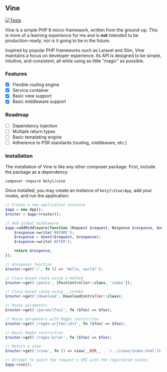 ## Vine

[![Tests](https://github.com/ketyl/vine/actions/workflows/tests.yml/badge.svg)](https://github.com/ketyl/vine/actions/workflows/tests.yml)

Vine is a simple PHP 8 micro-framework, written from the ground-up. This is more of a learning experience for me and is **not** intended to be production-ready, nor is it going to be in the future.

Inspired by popular PHP frameworks such as Laravel and Slim, Vine maintains a focus on developer experience. Its API is designed to be simple, intuitive, and consistent, all while using as little "magic" as possible.

### Features

- [x] Flexible routing engine
- [x] Service container
- [x] Basic view support
- [x] Basic middleware support

### Roadmap

- [ ] Dependency injection
- [ ] Multiple return types
- [ ] Basic templating engine
- [ ] Adherence to PSR standards (routing, middleware, etc.)

### Installation

The installation of Vine is like any other composer package. First, include the package as a dependency:

```shell
composer require ketyl/vine
```

Once installed, you may create an instance of `Ketyl\Vine\App`, add your routes, and run the application:

```php
// Create a new application instance
$app = new App();
$router = $app->router();

// Add global middleware
$app->addMiddleware(function (Request $request, Response $response, $next) {
    $response->write('BEFORE');
    $response = $next($request, $response);
    $response->write('AFTER');

    return $response;
});

// Anonymous function
$router->get('/', fn () => 'Hello, world!');

// Class-based route using a method
$router->get('/posts', [PostController::class, 'index']);

// Class-based route using __invoke
$router->get('/download', DownloadController::class);

// Route parameters
$router->get('/param/{foo}', fn ($foo) => $foo);

// Route parameters with RegEx restriction
$router->get('/regex-a/{foo:\d+}', fn ($foo) => $foo);

// Basic RegEx restriction
$router->get('/regex-b/\d+', fn ($foo) => $foo);

// Return a view
$router->get('/view', fn () => view(__DIR__ . '/../views/index.html'));

// Attempt to match the request's URI with the registered routes
$app->run();
```
